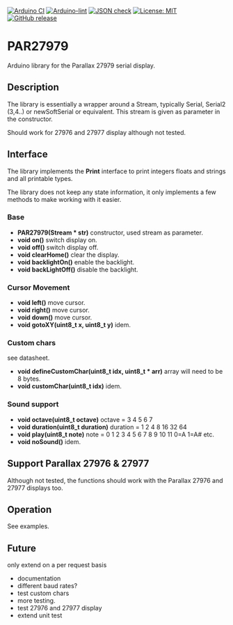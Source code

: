 
[![Arduino CI](https://github.com/RobTillaart/PAR27979/workflows/Arduino%20CI/badge.svg)](https://github.com/marketplace/actions/arduino_ci)
[![Arduino-lint](https://github.com/RobTillaart/PAR27979/actions/workflows/arduino-lint.yml/badge.svg)](https://github.com/RobTillaart/PAR27979/actions/workflows/arduino-lint.yml)
[![JSON check](https://github.com/RobTillaart/PAR27979/actions/workflows/jsoncheck.yml/badge.svg)](https://github.com/RobTillaart/PAR27979/actions/workflows/jsoncheck.yml)
[![License: MIT](https://img.shields.io/badge/license-MIT-green.svg)](https://github.com/RobTillaart/PAR27979/blob/master/LICENSE)
[![GitHub release](https://img.shields.io/github/release/RobTillaart/PAR27979.svg?maxAge=3600)](https://github.com/RobTillaart/PAR27979/releases)


# PAR27979

Arduino library for the Parallax 27979 serial display.


## Description

The library is essentially a wrapper around a Stream, typically Serial, 
Serial2 (3,4..) or newSoftSerial or equivalent.
This stream is given as parameter in the constructor.

Should work for 27976 and 27977 display although not tested.


## Interface

The library implements the **Print** interface to print integers
floats and strings and all printable types.

The library does not keep any state information, it only implements a few
methods to make working with it easier.


### Base

- **PAR27979(Stream \* str)** constructor, used stream as parameter.
- **void on()** switch display on.
- **void off()** switch display off.
- **void clearHome()** clear the display.
- **void backlightOn()** enable the backlight.
- **void backLightOff()** disable the backlight.


### Cursor Movement

- **void left()** move cursor.
- **void right()** move cursor.
- **void down()** move cursor.
- **void gotoXY(uint8_t x, uint8_t y)** idem.


### Custom chars

see datasheet.

- **void defineCustomChar(uint8_t idx, uint8_t \* arr)** array will need to be 8 bytes.
- **void customChar(uint8_t idx)** idem.


### Sound support

- **void octave(uint8_t octave)**  octave =  3 4 5 6 7
- **void duration(uint8_t duration)** duration = 1 2 4 8 16 32 64
- **void play(uint8_t note)** note = 0 1 2 3 4 5 6 7 8 9 10 11   0=A 1=A# etc.
- **void noSound()** idem.


## Support Parallax 27976 & 27977

Although not tested, the functions should work with the
Parallax 27976 and 27977 displays too.


## Operation

See examples.

## Future

only extend on a per request basis

- documentation
- different baud rates?
- test custom chars
- more testing.
- test 27976 and 27977 display 
- extend unit test

